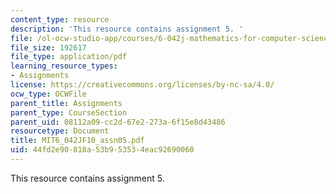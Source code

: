 ```yaml
---
content_type: resource
description: 'This resource contains assignment 5. '
file: /ol-ocw-studio-app/courses/6-042j-mathematics-for-computer-science-fall-2010/44fd2e90818a53b953534eac92690060_MIT6_042JF10_assn05.pdf
file_size: 192617
file_type: application/pdf
learning_resource_types:
- Assignments
license: https://creativecommons.org/licenses/by-nc-sa/4.0/
ocw_type: OCWFile
parent_title: Assignments
parent_type: CourseSection
parent_uid: 08112a09-cc2d-67e2-273a-6f15e8d43486
resourcetype: Document
title: MIT6_042JF10_assn05.pdf
uid: 44fd2e90-818a-53b9-5353-4eac92690060
---
```

This resource contains assignment 5. 